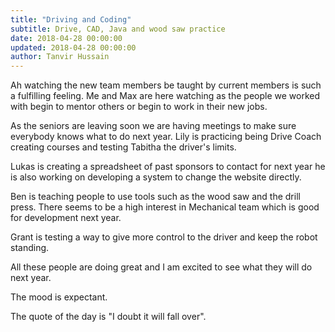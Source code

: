 ```yaml
---
title: "Driving and Coding"
subtitle: Drive, CAD, Java and wood saw practice
date: 2018-04-28 00:00:00
updated: 2018-04-28 00:00:00
author: Tanvir Hussain
---
```


Ah watching the new team members be taught by current members is such a fulfilling feeling. Me and Max are here watching as the people we worked with begin to mentor others or begin to work in their new jobs.

As the seniors are leaving soon we are having meetings to make sure everybody knows what to do next year. Lily is practicing being Drive Coach creating courses and testing Tabitha the driver's limits.

Lukas is creating a spreadsheet of past sponsors to contact for next year he is also working on developing a system to change the website directly.

Ben is teaching people to use tools such as the wood saw and the drill press. There seems to be a high interest in Mechanical team which is good for development next year.

Grant is testing a way to give more control to the driver and keep the robot standing.

All these people are doing great and I am excited to see what they will do next year.

The mood is expectant.

The quote of the day is "I doubt it will fall over".
